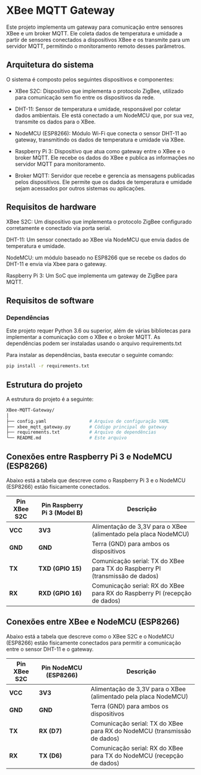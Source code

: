 # XBee MQTT Gateway

Este projeto implementa um gateway para comunicação entre sensores XBee e um broker MQTT. Ele coleta dados de temperatura e umidade a partir de sensores conectados a dispositivos XBee e os transmite para um servidor MQTT, permitindo o monitoramento remoto desses parâmetros.

## Arquitetura do sistema

O sistema é composto pelos seguintes dispositivos e componentes:

- XBee S2C: Dispositivo que implementa o protocolo ZigBee, utilizado para comunicação sem fio entre os dispositivos da rede.

- DHT-11: Sensor de temperatura e umidade, responsável por coletar dados ambientais. Ele está conectado a um NodeMCU que, por sua vez, transmite os dados para o XBee.

- NodeMCU (ESP8266): Módulo Wi-Fi que conecta o sensor DHT-11 ao gateway, transmitindo os dados de temperatura e umidade via XBee.

- Raspberry Pi 3: Dispositivo que atua como gateway entre o XBee e o broker MQTT. Ele recebe os dados do XBee e publica as informações no servidor MQTT para monitoramento.

- Broker MQTT: Servidor que recebe e gerencia as mensagens publicadas pelos dispositivos. Ele permite que os dados de temperatura e umidade sejam acessados por outros sistemas ou aplicações.


## Requisitos de hardware
XBee S2C: Um dispositivo que implementa o protocolo ZigBee configurado corretamente e conectado via porta serial.

DHT-11: Um sensor conectado ao XBee via NodeMCU que envia dados de temperatura e umidade.

NodeMCU: um módulo baseado no ESP8266 que se recebe os dados do DHT-11 e envia via Xbee para o gateway.

Raspberry Pi 3: Um SoC que implementa um gateway de ZigBee para MQTT.

## Requisitos de software

### Dependências

Este projeto requer Python 3.6 ou superior, além de várias bibliotecas para implementar a comunicação com o XBee e o broker MQTT. As dependências podem ser instaladas usando o arquivo requirements.txt

Para instalar as dependências, basta executar o seguinte comando:

```bash
pip install -r requirements.txt
```

## Estrutura do projeto

A estrutura do projeto é a seguinte:
```bash
XBee-MQTT-Gateway/
│
├── config.yaml                # Arquivo de configuração YAML
├── xbee_mqtt_gateway.py       # Código principal do gateway
├── requirements.txt           # Arquivo de dependências
└── README.md                  # Este arquivo
```


## Conexões entre Raspberry Pi 3 e NodeMCU (ESP8266)

Abaixo está a tabela que descreve como o Raspberry Pi 3 e o NodeMCU (ESP8266) estão fisicamente conectados.


| **Pin XBee S2C** | **Pin Raspberry Pi 3 (Model B)** | **Descrição**                                  |
|------------------|---------------------------|------------------------------------------------|
| **VCC**          | **3V3**                    | Alimentação de 3,3V para o XBee (alimentado pela placa NodeMCU)  |
| **GND**          | **GND**                    | Terra (GND) para ambos os dispositivos         |
| **TX**           | **TXD (GPIO 15)**                | Comunicação serial: TX do XBee para TX do Raspberry PI (transmissão de dados) |
| **RX**           | **RXD (GPIO 16)**                | Comunicação serial: RX do XBee para RX do Raspberry PI (recepção de dados) |




## Conexões entre XBee e NodeMCU (ESP8266)

Abaixo está a tabela que descreve como o XBee S2C e o NodeMCU (ESP8266) estão fisicamente conectados para permitir a comunicação entre o sensor DHT-11 e o gateway.

| **Pin XBee S2C** | **Pin NodeMCU (ESP8266)** | **Descrição**                                  |
|------------------|---------------------------|------------------------------------------------|
| **VCC**          | **3V3**                    | Alimentação de 3,3V para o XBee (alimentado pela placa NodeMCU)  |
| **GND**          | **GND**                    | Terra (GND) para ambos os dispositivos         |
| **TX**           | **RX (D7)**                | Comunicação serial: TX do XBee para RX do NodeMCU (transmissão de dados) |
| **RX**           | **TX (D6)**                | Comunicação serial: RX do XBee para TX do NodeMCU (recepção de dados) |